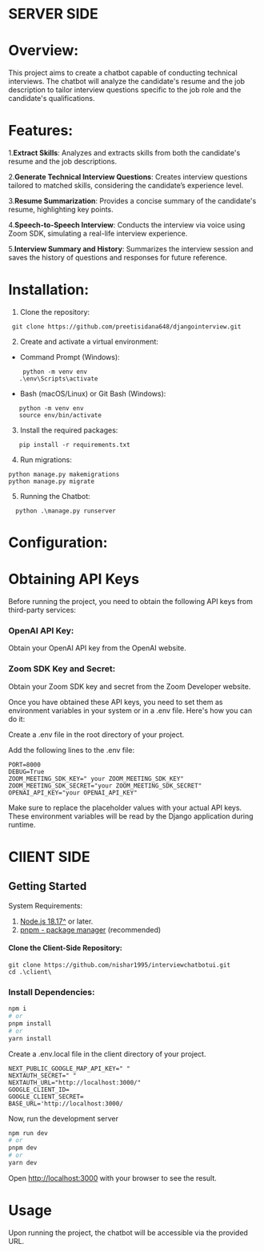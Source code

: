 # SERVER SIDE

# Overview:

This project aims to create a chatbot capable of conducting technical interviews. The chatbot will analyze the candidate's resume and the job description to tailor interview questions specific to the job role and the candidate's qualifications.

# Features:

1.**Extract Skills**: Analyzes and extracts skills from both the candidate's resume and the job descriptions.

2.**Generate Technical Interview Questions**: Creates interview questions tailored to matched skills, considering the candidate’s experience level.

3.**Resume Summarization**: Provides a concise summary of the candidate's resume, highlighting key points.

4.**Speech-to-Speech Interview**: Conducts the interview via voice using Zoom SDK, simulating a real-life interview experience.

5.**Interview Summary and History**: Summarizes the interview session and saves the history of questions and responses for future reference.

# Installation:

1. Clone the repository:
   
  ```
   git clone https://github.com/preetisidana648/djangointerview.git
 
```

2. Create and activate a virtual environment:

 *  Command Prompt (Windows):

```
    python -m venv env
   .\env\Scripts\activate
```
* Bash (macOS/Linux) or Git Bash (Windows):

```
   python -m venv env
   source env/bin/activate
```
   
3. Install the required packages:
```
   pip install -r requirements.txt
```
4. Run migrations:
```
python manage.py makemigrations
python manage.py migrate
```
5. Running the Chatbot:
```
  python .\manage.py runserver
```
# Configuration:




# Obtaining API Keys

Before running the project, you need to obtain the following API keys from third-party services:

### OpenAI API Key: 

Obtain your OpenAI API key from the OpenAI website.

### Zoom SDK Key and Secret:

Obtain your Zoom SDK key and secret from the Zoom Developer website.

Once you have obtained these API keys, you need to set them as environment variables in your system or in a .env file. Here's how you can do it:

Create a .env file in the root directory of your project.

Add the following lines to the .env file:

```
PORT=8000
DEBUG=True
ZOOM_MEETING_SDK_KEY=" your ZOOM_MEETING_SDK_KEY"
ZOOM_MEETING_SDK_SECRET="your ZOOM_MEETING_SDK_SECRET"
OPENAI_API_KEY="your OPENAI_API_KEY"
```
Make sure to replace the placeholder values with your actual API keys. These environment variables will be read by the Django application during runtime.



# ClIENT SIDE


## Getting Started

System Requirements:

1. [Node.js 18.17^](https://nodejs.org/en) or later.
2. [pnpm - package manager](https://pnpm.io/installation#using-npm) (recommended)


#### Clone the Client-Side Repository:

```
git clone https://github.com/nishar1995/interviewchatbotui.git
cd .\client\
```

### Install Dependencies:

```bash
npm i
# or
pnpm install
# or
yarn install
```

Create a .env.local file in the client directory of your project.


```
NEXT_PUBLIC_GOOGLE_MAP_API_KEY=" "
NEXTAUTH_SECRET=" "
NEXTAUTH_URL="http://localhost:3000/"
GOOGLE_CLIENT_ID=
GOOGLE_CLIENT_SECRET=
BASE_URL='http://localhost:3000/
```


Now, run the development server
```bash
npm run dev
# or
pnpm dev
# or
yarn dev
```

Open [http://localhost:3000](http://localhost:3000) with your browser to see the result.

# Usage

Upon running the project, the chatbot will be accessible via the provided URL.

